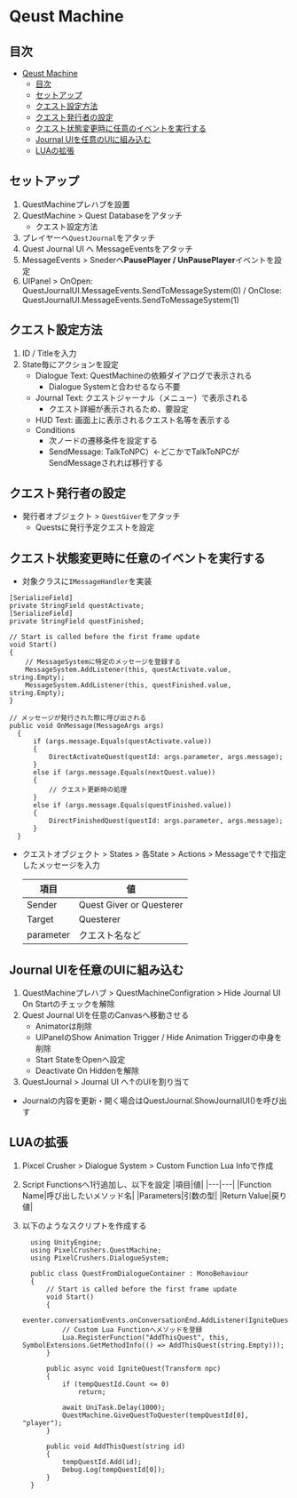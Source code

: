 # Qeust Machine

## 目次

- [Qeust Machine](#qeust-machine)
  - [目次](#目次)
  - [セットアップ](#セットアップ)
  - [クエスト設定方法](#クエスト設定方法)
  - [クエスト発行者の設定](#クエスト発行者の設定)
  - [クエスト状態変更時に任意のイベントを実行する](#クエスト状態変更時に任意のイベントを実行する)
  - [Journal UIを任意のUIに組み込む](#journal-uiを任意のuiに組み込む)
  - [LUAの拡張](#luaの拡張)

## セットアップ

1. QuestMachineプレハブを設置
2. QuestMachine > Quest Databaseをアタッチ
   - クエスト設定方法
3. プレイヤーへ`QuestJournal`をアタッチ
4. Quest Journal UI へ MessageEventsをアタッチ
5. MessageEvents > Snederへ**PausePlayer / UnPausePlayer**イベントを設定
6. UIPanel > OnOpen: QuestJournalUI.MessageEvents.SendToMessageSystem(0) / OnClose: QuestJournalUI.MessageEvents.SendToMessageSystem(1)

## クエスト設定方法

1. ID / Titleを入力
2. State毎にアクションを設定
   - Dialogue Text: QuestMachineの依頼ダイアログで表示される
     - Dialogue Systemと合わせるなら不要
   - Journal Text: クエストジャーナル（メニュー）で表示される
     - クエスト詳細が表示されるため、要設定
   - HUD Text: 画面上に表示されるクエスト名等を表示する
   - Conditions
     - 次ノードの遷移条件を設定する
     - SendMessage: TalkToNPC）←どこかでTalkToNPCがSendMessageされれば移行する

## クエスト発行者の設定

- 発行者オブジェクト > `QuestGiver`をアタッチ
  - Questsに発行予定クエストを設定

## クエスト状態変更時に任意のイベントを実行する

- 対象クラスに`IMessageHandler`を実装

``` cs[HUD.cs]
[SerializeField]
private StringField questActivate;
[SerializeField]
private StringField questFinished;

// Start is called before the first frame update
void Start()
{
    // MessageSystemに特定のメッセージを登録する
    MessageSystem.AddListener(this, questActivate.value, string.Empty);
    MessageSystem.AddListener(this, questFinished.value, string.Empty);
}

// メッセージが発行された際に呼び出される
public void OnMessage(MessageArgs args)
  {
      if (args.message.Equals(questActivate.value))
      {
          DirectActivateQuest(questId: args.parameter, args.message);
      }
      else if (args.message.Equals(nextQuest.value))
      {
          // クエスト更新時の処理
      }
      else if (args.message.Equals(questFinished.value))
      {
          DirectFinishedQuest(questId: args.parameter, args.message);
      }
  }
```

- クエストオブジェクト > States > 各State > Actions > Messageで↑で指定したメッセージを入力

    |項目|値|
    |---|---|
    |Sender|Quest Giver or Questerer|
    |Target|Questerer|
    |parameter|クエスト名など|

## Journal UIを任意のUIに組み込む

1. QuestMachineプレハブ > QuestMachineConfigration > Hide Journal UI On Startのチェックを解除
2. Quest Journal UIを任意のCanvasへ移動させる
   - Animatorは削除
   - UIPanelのShow Animation Trigger / Hide Animation Triggerの中身を削除
   - Start StateをOpenへ設定
   - Deactivate On Hiddenを解除
3. QuestJournal > Journal UI へ↑のUIを割り当て

- Journalの内容を更新・開く場合はQuestJournal.ShowJournalUI()を呼び出す

## LUAの拡張

1. Pixcel Crusher > Dialogue System > Custom Function Lua Infoで作成
2. Script Functionsへ1行追加し、以下を設定
    |項目|値|
    |---|---|
    |Function Name|呼び出したいメソッド名|
    |Parameters|引数の型|
    |Return Value|戻り値|
3. 以下のようなスクリプトを作成する

    ``` cs[Sample.cs]
      using UnityEngine;
      using PixelCrushers.QuestMachine;
      using PixelCrushers.DialogueSystem;

      public class QuestFromDialogueContainer : MonoBehaviour
      {
          // Start is called before the first frame update
          void Start()
          {
              eventer.conversationEvents.onConversationEnd.AddListener(IgniteQuest);
              // Custom Lua Functionへメソッドを登録
              Lua.RegisterFunction("AddThisQuest", this, SymbolExtensions.GetMethodInfo(() => AddThisQuest(string.Empty)));
          }

          public async void IgniteQuest(Transform npc)
          {
              if (tempQuestId.Count <= 0)
                  return;

              await UniTask.Delay(1000);
              QuestMachine.GiveQuestToQuester(tempQuestId[0], "player");
          }

          public void AddThisQuest(string id)
          {
              tempQuestId.Add(id);
              Debug.Log(tempQuestId[0]);
          }
      }
    ```

